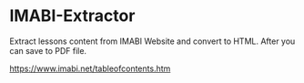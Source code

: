 # IMABI-Extractor
Extract lessons content from IMABI Website and convert to HTML.
After you can save to PDF file.

https://www.imabi.net/tableofcontents.htm
